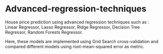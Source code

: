 # Advanced-regression-techniques

House price prediction using advanced regression techniques such as :
Linear Regressor,
Lasso Regressor,
Ridge Regressor,
Decision Tree Regressor,
Random Forests Regressor.

Here, these models are implemented using Grid Search cross-validation and compared different models using root-mean-squared error as metric.

